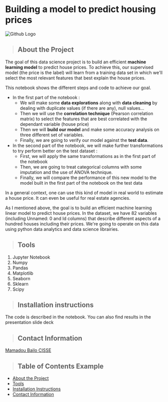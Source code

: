 # Building a model to predict housing prices

![Github Logo](housesbanner.jpg "Github logo - markdown")

<a class="anchor" id="about_the_project"></a>
>## About the Project

The goal of this data science project is to build an efficient **machine learning model** to predict house prices. To achieve this, our supervised model (the price is the label) will learn from a training data set in which we'll select the most relevant features that best explain the house prices.

This notebook shows the different steps and code to achieve our goal.

+ In the first part of the notebook :
    - We will make some **data explorations** along with **data cleaning** by dealing with duplicate values (if there are any), null values... 
    - Then we will use the **correlation technique** (Pearson correlation matrix) to select the features that are best correlated with the dependant variable (house price)
    - Then we will **build our model** and make some accuracy analysis on three different set of variables.
    - Finally, we are going to verify our model against the **test data**.
+ In the second part of the notebook, we will make further transformations to try perform better on the test dataset :
    - First, we will apply the same transformations as in the first part of the notebook
    - Then, we are going to treat categorical columns with some imputation and the use of ANOVA technique.
    - Finally, we will compare the performance of this new model to the model built in the first part of the notebook on the test data

In a general context, one can use this kind of model in real world to estimate a house price. It can even be useful for real estate agencies. 

As I mentioned above, the goal is to build an efficient machine learning linear model to predict house prices. In the dataset, we have 82 variables (including Unnamed: 0 and Id columns) that describe different aspects of a hundred houses including their prices. 
We're going to operate on this data using python data analytics and data science librairies.

<a class="anchor" id="tools"></a>
>## Tools

1. Jupyter Notebook
2. Numpy
3. Pandas
4. Matplotlib
5. Seaborn
6. Sklearn
7. Scipy

<a class="anchor" id="installation_instructions"></a>
>## Installation instructions

The code is described in the notebook. You can also find results in the presentation slide deck

<a class="anchor" id="contact"></a>
>## Contact Information

[Mamadou Bailo CISSE](https://www.linkedin.com/in/mamadou-ba%C3%AFlo-cisse-92548090/)

>## Table of Contents Example
* [About the Project](#about_the_project)
* [Tools](#tools)
* [Installation Instructions](#installation_instructions)
* [Contact Information](#contact)
